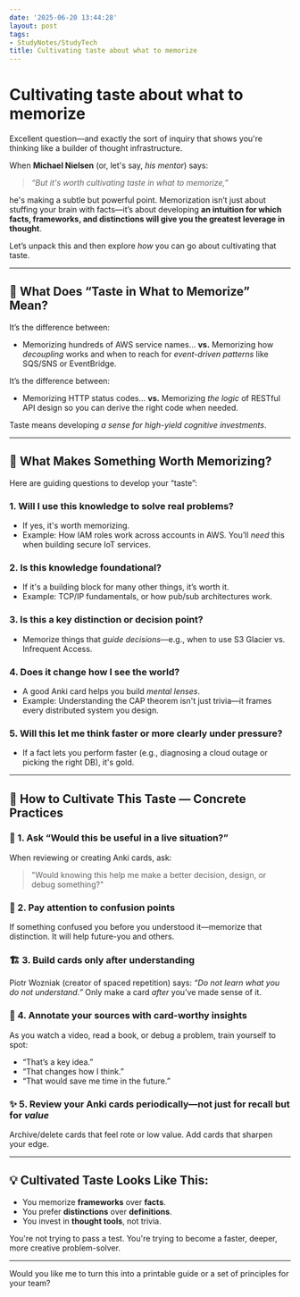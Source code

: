 ```yaml
---
date: '2025-06-20 13:44:28'
layout: post
tags:
- StudyNotes/StudyTech
title: Cultivating taste about what to memorize
---
```


# Cultivating taste about what to memorize

Excellent question—and exactly the sort of inquiry that shows you're thinking like a builder of thought infrastructure.

When **Michael Nielsen** (or, let's say, *his mentor*) says:

> *“But it's worth cultivating taste in what to memorize,”*

he's making a subtle but powerful point. Memorization isn’t just about stuffing your brain with facts—it’s about developing **an intuition for which facts, frameworks, and distinctions will give you the greatest leverage in thought**.

Let’s unpack this and then explore *how* you can go about cultivating that taste.

---

## 🧠 What Does “Taste in What to Memorize” Mean?

It’s the difference between:

* Memorizing hundreds of AWS service names...
  **vs.**
  Memorizing how *decoupling* works and when to reach for *event-driven patterns* like SQS/SNS or EventBridge.

It’s the difference between:

* Memorizing HTTP status codes...
  **vs.**
  Memorizing *the logic* of RESTful API design so you can derive the right code when needed.

Taste means developing *a sense for high-yield cognitive investments*.

---

## 🍷 What Makes Something Worth Memorizing?

Here are guiding questions to develop your “taste”:

### 1. **Will I use this knowledge to solve real problems?**

* If yes, it's worth memorizing.
* Example: How IAM roles work across accounts in AWS. You’ll *need* this when building secure IoT services.

### 2. **Is this knowledge foundational?**

* If it's a building block for many other things, it’s worth it.
* Example: TCP/IP fundamentals, or how pub/sub architectures work.

### 3. **Is this a key distinction or decision point?**

* Memorize things that *guide decisions*—e.g., when to use S3 Glacier vs. Infrequent Access.

### 4. **Does it change how I see the world?**

* A good Anki card helps you build *mental lenses*.
* Example: Understanding the CAP theorem isn't just trivia—it frames every distributed system you design.

### 5. **Will this let me think faster or more clearly under pressure?**

* If a fact lets you perform faster (e.g., diagnosing a cloud outage or picking the right DB), it's gold.

---

## 🧭 How to Cultivate This Taste — Concrete Practices

### 🔁 1. **Ask “Would this be useful in a live situation?”**

When reviewing or creating Anki cards, ask:

> "Would knowing this help me make a better decision, design, or debug something?"

### 🧩 2. **Pay attention to confusion points**

If something confused you before you understood it—memorize that distinction. It will help future-you and others.

### 🏗️ 3. **Build cards only after understanding**

Piotr Wozniak (creator of spaced repetition) says: *“Do not learn what you do not understand.”*
Only make a card *after* you’ve made sense of it.

### 📘 4. **Annotate your sources with card-worthy insights**

As you watch a video, read a book, or debug a problem, train yourself to spot:

* “That’s a key idea.”
* “That changes how I think.”
* “That would save me time in the future.”

### ✨ 5. **Review your Anki cards periodically—not just for recall but for *value***

Archive/delete cards that feel rote or low value. Add cards that sharpen your edge.

---

## 💡 Cultivated Taste Looks Like This:

* You memorize **frameworks** over **facts**.
* You prefer **distinctions** over **definitions**.
* You invest in **thought tools**, not trivia.

You're not trying to pass a test. You're trying to become a faster, deeper, more creative problem-solver.

---

Would you like me to turn this into a printable guide or a set of principles for your team?